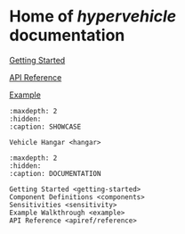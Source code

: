 # Home of *hypervehicle* documentation

[Getting Started](getting-started)

[API Reference](apiref/reference)

[Example](example)


```{toctree}
:maxdepth: 2
:hidden:
:caption: SHOWCASE

Vehicle Hangar <hangar>
```


```{toctree}
:maxdepth: 2
:hidden:
:caption: DOCUMENTATION

Getting Started <getting-started>
Component Definitions <components>
Sensitivities <sensitivity>
Example Walkthrough <example>
API Reference <apiref/reference>
```

